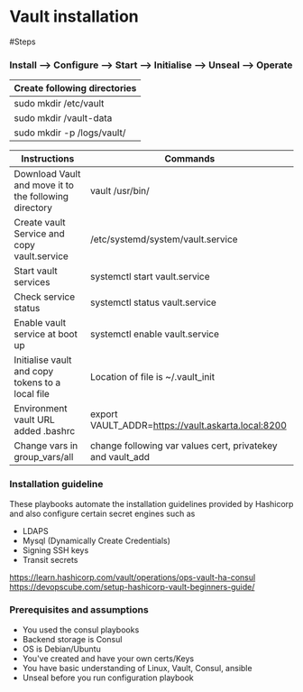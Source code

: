 <H1>Vault installation</H1>

#Steps

### Install --> Configure —> Start —> Initialise —> Unseal —>  Operate

|Create following directories|
|----------------------------|
|sudo mkdir /etc/vault|
|sudo mkdir /vault-data|
|sudo mkdir -p /logs/vault/|

|Instructions | Commands|
|-------------|---------|
|Download Vault and move it to the following directory| vault /usr/bin/|
|Create vault Service and copy vault.service| /etc/systemd/system/vault.service|
|Start vault services|systemctl start vault.service|
|Check service status|systemctl status vault.service|
|Enable vault service at boot up|systemctl enable vault.service|
|Initialise vault and copy tokens to a local file |Location of file is ~/.vault_init|
|Environment vault URL added .bashrc|export VAULT_ADDR=https://vault.askarta.local:8200 |
|Change vars in group_vars/all | change following var values  cert, privatekey and vault_add |

### Installation guideline
These playbooks automate the installation guidelines provided by Hashicorp and also configure certain secret engines such as
* LDAPS
* Mysql (Dynamically Create Credentials)
* Signing SSH keys
* Transit secrets

https://learn.hashicorp.com/vault/operations/ops-vault-ha-consul
https://devopscube.com/setup-hashicorp-vault-beginners-guide/

### Prerequisites and assumptions
* You used the consul playbooks
* Backend storage is Consul
* OS is Debian/Ubuntu
* You've created and have your own certs/Keys
* You have basic understanding of Linux, Vault, Consul, ansible
* Unseal before you run configuration playbook
